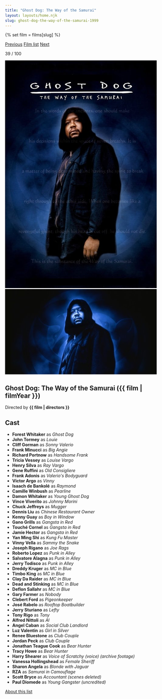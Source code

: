 ```yaml
---
title: "Ghost Dog: The Way of the Samurai"
layout: layouts/home.njk
slug: ghost-dog-the-way-of-the-samurai-1999
---
```


{% set film = films[slug] %}

<nav class="films">
  <a class="prev" href="../the-big-lebowski-1998">Previous</a>
  <a href="../">Film list</a>
  <a class="next" href="../fight-club-1999">Next</a>
</nav>

<p>39 / 100</p>

<article class="film">
  <div class="backdrop-and-poster">
    <img class="poster" src="../films/posters/ghost-dog-the-way-of-the-samurai-1999.jpg" alt="">
    <img class="backdrop" src="../films/backdrops/ghost-dog-the-way-of-the-samurai-1999.jpg" alt="">
  </div>

  <h1>Ghost Dog: The Way of the Samurai ({{ film | filmYear }})</h1>

  

  <p class="director">
    Directed by <strong>{{ film | directors }}</strong>
  </p>


  <h2>
    Cast
  </h2>
  <ul>
            <li><strong>Forest Whitaker</strong> as <em>Ghost Dog</em></li>
        <li><strong>John Tormey</strong> as <em>Louie</em></li>
        <li><strong>Cliff Gorman</strong> as <em>Sonny Valerio</em></li>
        <li><strong>Frank Minucci</strong> as <em>Big Angie</em></li>
        <li><strong>Richard Portnow</strong> as <em>Handsome Frank</em></li>
        <li><strong>Tricia Vessey</strong> as <em>Louise Vargo</em></li>
        <li><strong>Henry Silva</strong> as <em>Ray Vargo</em></li>
        <li><strong>Gene Ruffini</strong> as <em>Old Consigliere</em></li>
        <li><strong>Frank Adonis</strong> as <em>Valerio's Bodyguard</em></li>
        <li><strong>Victor Argo</strong> as <em>Vinny</em></li>
        <li><strong>Isaach de Bankolé</strong> as <em>Raymond</em></li>
        <li><strong>Camille Winbush</strong> as <em>Pearline</em></li>
        <li><strong>Damon Whitaker</strong> as <em>Young Ghost Dog</em></li>
        <li><strong>Vince Viverito</strong> as <em>Johnny Morini</em></li>
        <li><strong>Chuck Jeffreys</strong> as <em>Mugger</em></li>
        <li><strong>Dennis Liu</strong> as <em>Chinese Restaurant Owner</em></li>
        <li><strong>Kenny Guay</strong> as <em>Boy in Window</em></li>
        <li><strong>Gano Grills</strong> as <em>Gangsta in Red</em></li>
        <li><strong>Touché Cornel</strong> as <em>Gangsta in Red</em></li>
        <li><strong>Jamie Hector</strong> as <em>Gangsta in Red</em></li>
        <li><strong>Yan Ming Shi</strong> as <em>Kung Fu Master</em></li>
        <li><strong>Vinny Vella</strong> as <em>Sammy the Snake</em></li>
        <li><strong>Joseph Rigano</strong> as <em>Joe Rags</em></li>
        <li><strong>Roberto Lopez</strong> as <em>Punk in Alley</em></li>
        <li><strong>Salvatore Alagna</strong> as <em>Punk in Alley</em></li>
        <li><strong>Jerry Todisco</strong> as <em>Punk in Alley</em></li>
        <li><strong>Dreddy Kruger</strong> as <em>MC in Blue</em></li>
        <li><strong>Timbo King</strong> as <em>MC in Blue</em></li>
        <li><strong>Clay Da Raider</strong> as <em>MC in Blue</em></li>
        <li><strong>Dead and Stinking</strong> as <em>MC in Blue</em></li>
        <li><strong>Deflon Sallahr</strong> as <em>MC in Blue</em></li>
        <li><strong>Gary Farmer</strong> as <em>Nobody</em></li>
        <li><strong>Clebert Ford</strong> as <em>Pigeonkeeper</em></li>
        <li><strong>José Rabelo</strong> as <em>Rooftop Boatbuilder</em></li>
        <li><strong>Jerry Sturiano</strong> as <em>Lefty</em></li>
        <li><strong>Tony Rigo</strong> as <em>Tony</em></li>
        <li><strong>Alfred Nittoli</strong> as <em>Al</em></li>
        <li><strong>Angel Caban</strong> as <em>Social Club Landlord</em></li>
        <li><strong>Luz Valentin</strong> as <em>Girl in Silver</em></li>
        <li><strong>Renee Bluestone</strong> as <em>Club Couple</em></li>
        <li><strong>Jordan Peck</strong> as <em>Club Couple</em></li>
        <li><strong>Jonathan Teague Cook</strong> as <em>Bear Hunter</em></li>
        <li><strong>Tracy Howe</strong> as <em>Bear Hunter</em></li>
        <li><strong>Harry Shearer</strong> as <em>Voice of Scratchy (voice) (archive footage)</em></li>
        <li><strong>Vanessa Hollingshead</strong> as <em>Female Sheriff</em></li>
        <li><strong>Sharon Angela</strong> as <em>Blonde with Jaguar</em></li>
        <li><strong>RZA</strong> as <em>Samurai in Camouflage</em></li>
        <li><strong>Scott Bryce</strong> as <em>Accountant (scenes deleted)</em></li>
        <li><strong>Paul Diomede</strong> as <em>Young Gangster (uncredited)</em></li>
  </ul>
</article>
<footer>
  <a href="../about">About this list</a>
</footer>
